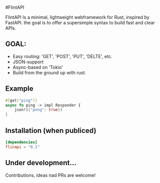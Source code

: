 #FlintAPI

FlintAPI Is a minimal, lightweight webframework for Rust, inspired by FastAPI.
the goal is to offer a supersimple syntax to build fast and clear APIs.

## GOAL:
- Easy routing: 'GET', 'POST', 'PUT', 'DELTE', etc.
- JSON-support
- Async-based on 'Tokio'
- Build from the ground up with rust.

## Example
```rust
#[get("ping")]
async fn ping -> impl Responder {
    json!({"pong": true})
}
```

## Installation (when publiced)
```toml
[dependencies]
flinapi = "0.1"
```

## Under development...
Contributions, ideas nad PRs are welcome!

